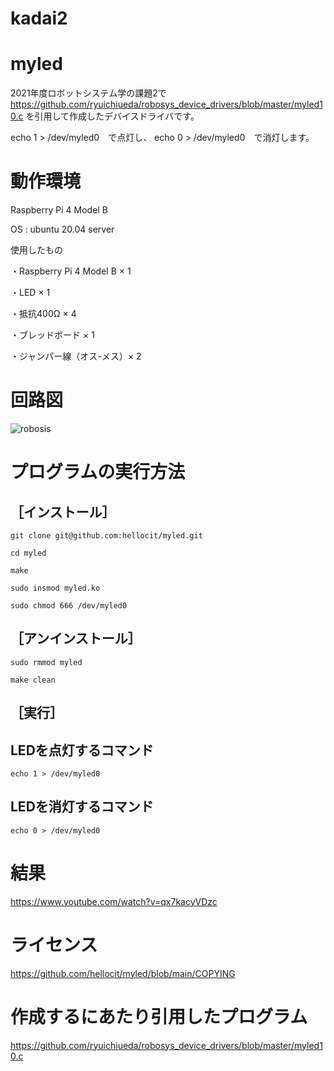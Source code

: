 # kadai2

# myled
2021年度ロボットシステム学の課題2で
https://github.com/ryuichiueda/robosys_device_drivers/blob/master/myled10.c
を引用して作成したデバイスドライバです。

echo 1 > /dev/myled0　で点灯し、
echo 0 > /dev/myled0　で消灯します。

# 動作環境
Raspberry Pi 4 Model B

OS : ubuntu 20.04 server

使用したもの


・Raspberry Pi 4 Model B × 1

・LED × 1

・抵抗400Ω × 4

・ブレッドボード × 1

・ジャンパー線（オス-メス）× 2
# 回路図
![robosis](https://user-images.githubusercontent.com/91714744/145830010-5c700ab9-eeb2-4f1c-ba59-2d3dc1206ba5.png)
# プログラムの実行方法
## ［インストール］
```
git clone git@github.com:hellocit/myled.git

cd myled

make

sudo insmod myled.ko

sudo chmod 666 /dev/myled0
```
## ［アンインストール］

```
sudo rmmod myled

make clean
```

## ［実行］
## LEDを点灯するコマンド
```
echo 1 > /dev/myled0
```
## LEDを消灯するコマンド
```
echo 0 > /dev/myled0
```

# 結果
https://www.youtube.com/watch?v=qx7kacyVDzc
# ライセンス
https://github.com/hellocit/myled/blob/main/COPYING
# 作成するにあたり引用したプログラム
https://github.com/ryuichiueda/robosys_device_drivers/blob/master/myled10.c
